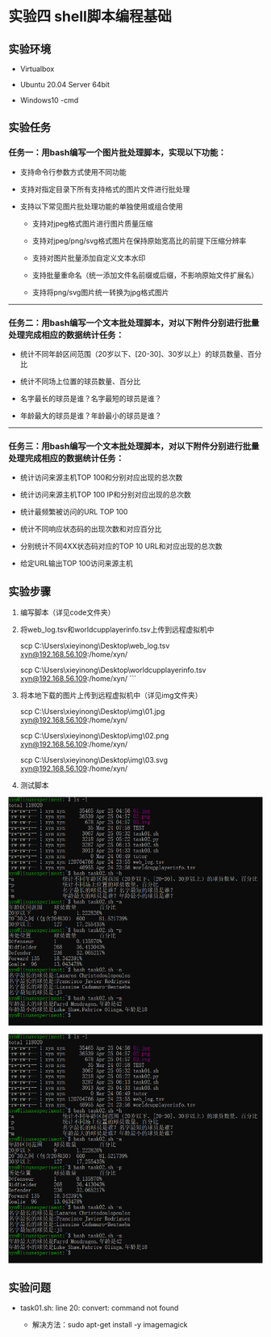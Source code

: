 # 实验四 shell脚本编程基础

## 实验环境

- Virtualbox

- Ubuntu 20.04 Server 64bit

- Windows10 -cmd

## 实验任务

### 任务一：用bash编写一个图片批处理脚本，实现以下功能：

- 支持命令行参数方式使用不同功能

- 支持对指定目录下所有支持格式的图片文件进行批处理

- 支持以下常见图片批处理功能的单独使用或组合使用

    - 支持对jpeg格式图片进行图片质量压缩

    - 支持对jpeg/png/svg格式图片在保持原始宽高比的前提下压缩分辨率

    - 支持对图片批量添加自定义文本水印

    - 支持批量重命名（统一添加文件名前缀或后缀，不影响原始文件扩展名）

    - 支持将png/svg图片统一转换为jpg格式图片

---

### 任务二：用bash编写一个文本批处理脚本，对以下附件分别进行批量处理完成相应的数据统计任务：

- 统计不同年龄区间范围（20岁以下、[20-30]、30岁以上）的球员数量、百分比

- 统计不同场上位置的球员数量、百分比

- 名字最长的球员是谁？名字最短的球员是谁？

- 年龄最大的球员是谁？年龄最小的球员是谁？

---

### 任务三：用bash编写一个文本批处理脚本，对以下附件分别进行批量处理完成相应的数据统计任务：

- 统计访问来源主机TOP 100和分别对应出现的总次数

- 统计访问来源主机TOP 100 IP和分别对应出现的总次数

- 统计最频繁被访问的URL TOP 100

- 统计不同响应状态码的出现次数和对应百分比

- 分别统计不同4XX状态码对应的TOP 10 URL和对应出现的总次数

- 给定URL输出TOP 100访问来源主机

## 实验步骤

1. 编写脚本（详见code文件夹）

2. 将web_log.tsv和worldcupplayerinfo.tsv上传到远程虚拟机中

    scp C:\Users\xieyinong\Desktop\web_log.tsv xyn@192.168.56.109:/home/xyn/ 

    scp C:\Users\xieyinong\Desktop\worldcupplayerinfo.tsv xyn@192.168.56.109:/home/xyn/ ```

3. 将本地下载的图片上传到远程虚拟机中（详见img文件夹）

   scp C:\Users\xieyinong\Desktop\img\01.jpg xyn@192.168.56.109:/home/xyn/

   scp C:\Users\xieyinong\Desktop\img\02.png xyn@192.168.56.109:/home/xyn/

   scp C:\Users\xieyinong\Desktop\img\03.svg xyn@192.168.56.109:/home/xyn/

4. 测试脚本

![task02](./pictures/task02.png "task02")

![task03](./pictures/task02.png "task03")

## 实验问题

- task01.sh: line 20: convert: command not found

    - 解决方法：sudo apt-get install -y imagemagick